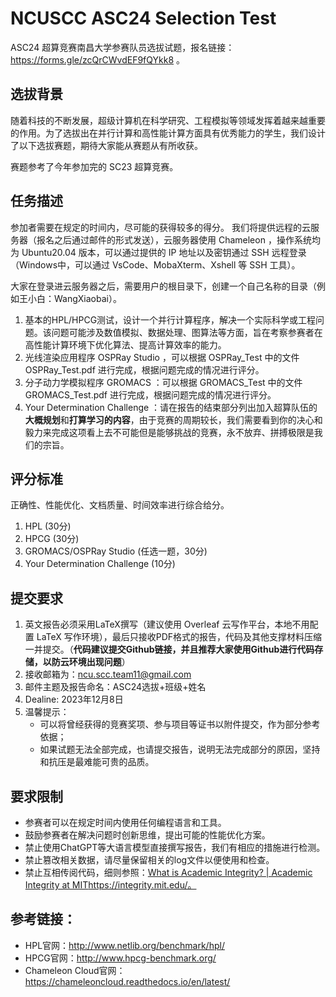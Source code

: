 # NCUSCC ASC24 Selection Test

ASC24 超算竞赛南昌大学参赛队员选拔试题，报名链接：https://forms.gle/zcQrCWvdEF9fQYkk8 。

## 选拔背景

随着科技的不断发展，超级计算机在科学研究、工程模拟等领域发挥着越来越重要的作用。为了选拔出在并行计算和高性能计算方面具有优秀能力的学生，我们设计了以下选拔赛题，期待大家能从赛题从有所收获。

赛题参考了今年参加完的 SC23 超算竞赛。

## 任务描述

参加者需要在规定的时间内，尽可能的获得较多的得分。
我们将提供远程的云服务器（报名之后通过邮件的形式发送），云服务器使用 Chameleon ，操作系统均为 Ubuntu20.04 版本，可以通过提供的 IP 地址以及密钥通过 SSH 远程登录（Windows中，可以通过 VsCode、MobaXterm、Xshell 等 SSH 工具）。

大家在登录进云服务器之后，需要用户的根目录下，创建一个自己名称的目录（例如王小白：WangXiaobai）。

1. 基本的HPL/HPCG测试，设计一个并行计算程序，解决一个实际科学或工程问题。该问题可能涉及数值模拟、数据处理、图算法等方面，旨在考察参赛者在高性能计算环境下优化算法、提高计算效率的能力。
2. 光线渲染应用程序 OSPRay Studio ，可以根据 OSPRay_Test 中的文件 OSPRay_Test.pdf 进行完成，根据问题完成的情况进行评分。
3. 分子动力学模拟程序 GROMACS ：可以根据 GROMACS_Test 中的文件 GROMACS_Test.pdf 进行完成，根据问题完成的情况进行评分。
4. Your Determination Challenge ：请在报告的结束部分列出加入超算队伍的**大概规划**和**打算学习的内容**，由于竞赛的周期较长，我们需要看到你的决心和毅力来完成这项看上去不可能但是能够挑战的竞赛，永不放弃、拼搏极限是我们的宗旨。
## 评分标准

正确性、性能优化、文档质量、时间效率进行综合给分。

1. HPL (30分)
2. HPCG (30分)
3. GROMACS/OSPRay Studio (任选一题，30分)
4. Your Determination Challenge (10分)

## 提交要求
1. 英文报告必须采用LaTeX撰写（建议使用 Overleaf 云写作平台，本地不用配置 LaTeX 写作环境），最后只接收PDF格式的报告，代码及其他支撑材料压缩一并提交。（**代码建议提交Github链接，并且推荐大家使用Github进行代码存储，以防云环境出现问题**）
2. 接收邮箱为：ncu.scc.team11@gmail.com
3. 邮件主题及报告命名：ASC24选拔+班级+姓名
4. Dealine: 2023年12月8日
5. 温馨提示：
   * 可以将曾经获得的竞赛奖项、参与项目等证书以附件提交，作为部分参考依据；
   * 如果试题无法全部完成，也请提交报告，说明无法完成部分的原因，坚持和抗压是最难能可贵的品质。

## 要求限制

* 参赛者可以在规定时间内使用任何编程语言和工具。
* 鼓励参赛者在解决问题时创新思维，提出可能的性能优化方案。
* 禁止使用ChatGPT等大语言模型直接撰写报告，我们有相应的措施进行检测。
* 禁止篡改相关数据，请尽量保留相关的log文件以便使用和检查。
* 禁止互相传阅代码，细则参照：[What is Academic Integrity? | Academic Integrity at MIT](https://integrity.mit.edu/)https://integrity.mit.edu/。

## 参考链接：
* HPL官网：http://www.netlib.org/benchmark/hpl/
* HPCG官网：http://www.hpcg-benchmark.org/
* Chameleon Cloud官网：https://chameleoncloud.readthedocs.io/en/latest/
